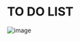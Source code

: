 # TO DO LIST
![image](https://github.com/mmogers/day-33100-days/assets/86738043/888eb818-92b3-4131-a093-7bb603b50186)
